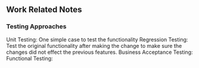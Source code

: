 ## Work Related Notes  
  
### Testing Approaches
Unit Testing:  One simple case to test the functionality
Regression Testing:  Test the original functionality after making the change to make sure the changes did not effect the previous features.
Business Acceptance Testing:  
Functional Testing: 
